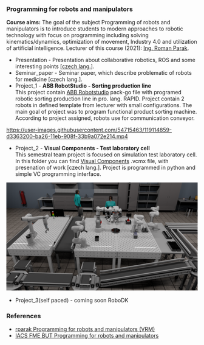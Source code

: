 ### Programming for robots and manipulators

**Course aims:** The goal of the subject Programming of robots and manipulators is to introduce students to modern approaches to robotic technology with focus on programming including solving kinematics/dynamics, optimization of movement, Industry 4.0 and utilization of artificial intelligence. Lecturer of this course (2021): [Ing. Roman Parak](https://github.com/rparak).

* Presentation - Presentation about collaborative robotics, ROS and some interesting points [[czech lang.]](https://en.wikipedia.org/wiki/Czech_language). 
* Seminar_paper - Seminar paper, which describe problematic of robots for medicine [czech lang.].
* Project_1 - **ABB RobotStudio - Sorting production line** <br /> This project contain [ABB Robotstudio](https://new.abb.com/products/robotics/en/robotstudio) pack-go file with programed robotic sorting production line in pro. lang. RAPID. Project contain 2 robots in defined template from lecturer with small configurations. The main goal of project was to program functional product sorting machine. According to project assigned, robots use for communication conveyor.

https://user-images.githubusercontent.com/54715463/119114859-d3363200-ba26-11eb-908f-33b9a072e214.mp4

* Project_2 - **Visual Components - Test laboratory cell** <br />This semestral team project is focused on simulation test laboratory cell. In this folder you can find [Visual Components](https://www.visualcomponents.com) .vcmx file, with presenation of work [czech lang.]. Project is programmed in python and simple VC programming interface. 

![plot](Project_2/render_screens/project_2_2.png)

* Project_3(self paced) - coming soon RoboDK 

### References
* [rparak Programming for robots and manipulators (VRM)](https://github.com/rparak/Programming-for-robots-and-manipulators-VRM)
* [IACS FME BUT Programming for robots and manipulators](https://www.fme.vutbr.cz/en/studenti/predmety/233662)
